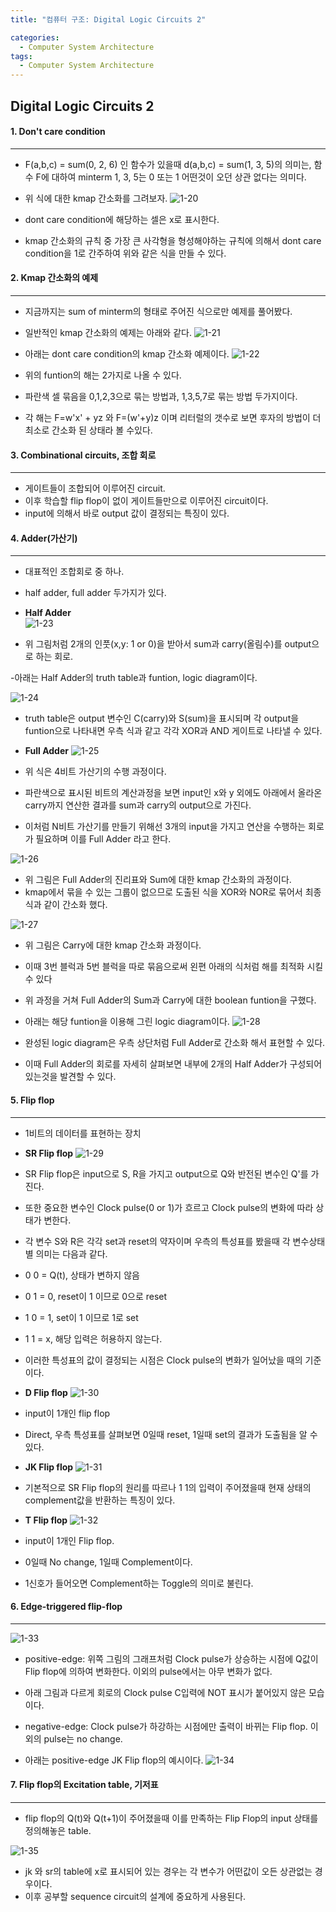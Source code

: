 ```yaml
---
title: "컴퓨터 구조: Digital Logic Circuits 2"

categories:
  - Computer System Architecture
tags:
  - Computer System Architecture
---
```


## Digital Logic Circuits 2

#### 1. Don't care condition

---

- F(a,b,c) = sum(0, 2, 6) 인 함수가 있을때 d(a,b,c) = sum(1, 3, 5)의 의미는, 함수 F에 대하여 minterm 1, 3, 5는 0 또는 1 어떤것이 오던 상관 없다는 의미다.

- 위 식에 대한 kmap 간소화를 그려보자.
  ![1-20](https://github.com/mjh851819/mjh851819.github.io/assets/70308520/51893f90-e4d5-441a-ac94-093c458bf2b0)

- dont care condition에 해당하는 셀은 x로 표시한다.
- kmap 간소화의 규칙 중 가장 큰 사각형을 형성해야하는 규칙에 의해서 dont care condition을 1로 간주하여 위와 같은 식을 만들 수 있다.

#### 2. Kmap 간소화의 예제

---

- 지금까지는 sum of minterm의 형태로 주어진 식으로만 예제를 풀어봤다.
- 일반적인 kmap 간소화의 예제는 아래와 같다.
  ![1-21](https://github.com/mjh851819/mjh851819.github.io/assets/70308520/c72339f8-5b1e-4423-baf3-f32235c60a78)

- 아래는 dont care condition의 kmap 간소화 예제이다.
  ![1-22](https://github.com/mjh851819/mjh851819.github.io/assets/70308520/80f6b417-4754-4727-b64c-a64504407490)
- 위의 funtion의 해는 2가지로 나올 수 있다.
- 파란색 셀 묶음을 0,1,2,3으로 묶는 방법과, 1,3,5,7로 묶는 방법 두가지이다.
- 각 해는 F=w'x' + yz 와 F=(w'+y)z 이며 리터럴의 갯수로 보면 후자의 방법이 더 최소로 간소화 된 상태라 볼 수있다.

#### 3. Combinational circuits, 조합 회로

---

- 게이트들이 조합되어 이루어진 circuit.
- 이후 학습할 flip flop이 없이 게이트들만으로 이루어진 circuit이다.
- input에 의해서 바로 output 값이 결정되는 특징이 있다.

#### 4. Adder(가산기)

---

- 대표적인 조합회로 중 하나.
- half adder, full adder 두가지가 있다.

- **Half Adder**  
  ![1-23](https://github.com/mjh851819/mjh851819.github.io/assets/70308520/22003702-8698-4ed7-a043-1c1f3cdc90f9)

- 위 그림처럼 2개의 인풋(x,y: 1 or 0)을 받아서 sum과 carry(올림수)를 output으로 하는 회로.

-아래는 Half Adder의 truth table과 funtion, logic diagram이다.

![1-24](https://github.com/mjh851819/mjh851819.github.io/assets/70308520/87300fc0-2bf5-4dc8-a0d1-8b6b2c06d75e)

- truth table은 output 변수인 C(carry)와 S(sum)을 표시되며 각 output을 funtion으로 나타내면 우측 식과 같고 각각 XOR과 AND 게이트로 나타낼 수 있다.

- **Full Adder**
  ![1-25](https://github.com/mjh851819/mjh851819.github.io/assets/70308520/b3e128b9-f035-4ecb-b03e-3bff3422405f)
- 위 식은 4비트 가산기의 수행 과정이다.
- 파란색으로 표시된 비트의 계산과정을 보면 input인 x와 y 외에도 아래에서 올라온 carry까지 연산한 결과를 sum과 carry의 output으로 가진다.
- 이처럼 N비트 가산기를 만들기 위해선 3개의 input을 가지고 연산을 수행하는 회로가 필요하며 이를 Full Adder 라고 한다.

![1-26](https://github.com/mjh851819/mjh851819.github.io/assets/70308520/a2863d69-9ff5-45fb-8339-db7b25d54fd7)

- 위 그림은 Full Adder의 진리표와 Sum에 대한 kmap 간소화의 과정이다.
- kmap에서 묶을 수 있는 그룹이 없으므로 도출된 식을 XOR와 NOR로 묶어서 최종 식과 같이 간소화 했다.

![1-27](https://github.com/mjh851819/mjh851819.github.io/assets/70308520/f2e20fdd-4ff6-4ca4-bd6e-5ae95d16f443)

- 위 그림은 Carry에 대한 kmap 간소화 과정이다.
- 이때 3번 블럭과 5번 블럭을 따로 묶음으로써 왼편 아래의 식처럼 해를 최적화 시킬 수 있다

- 위 과정을 거쳐 Full Adder의 Sum과 Carry에 대한 boolean funtion을 구했다.
- 아래는 해당 funtion을 이용해 그린 logic diagram이다.
  ![1-28](https://github.com/mjh851819/mjh851819.github.io/assets/70308520/aebd6849-7319-4a19-b16e-9ac20789253c)

- 완성된 logic diagram은 우측 상단처럼 Full Adder로 간소화 해서 표현할 수 있다.
- 이때 Full Adder의 회로를 자세히 살펴보면 내부에 2개의 Half Adder가 구성되어 있는것을 발견할 수 있다.

#### 5. Flip flop

---

- 1비트의 데이터를 표현하는 장치

- **SR Flip flop**
  ![1-29](https://github.com/mjh851819/mjh851819.github.io/assets/70308520/aa2ec8c0-aec6-490c-b672-9d641dfd8e1e)

- SR Flip flop은 input으로 S, R을 가지고 output으로 Q와 반전된 변수인 Q'를 가진다.
- 또한 중요한 변수인 Clock pulse(0 or 1)가 흐르고 Clock pulse의 변화에 따라 상태가 변한다.
- 각 변수 S와 R은 각각 set과 reset의 약자이며 우측의 특성표를 봤을때 각 변수상태별 의미는 다음과 같다.
- 0 0 = Q(t), 상태가 변하지 않음
- 0 1 = 0, reset이 1 이므로 0으로 reset
- 1 0 = 1, set이 1 이므로 1로 set
- 1 1 = x, 해당 입력은 허용하지 않는다.

- 이러한 특성표의 값이 결정되는 시점은 Clock pulse의 변화가 일어났을 때의 기준이다.

- **D Flip flop**
  ![1-30](https://github.com/mjh851819/mjh851819.github.io/assets/70308520/a4259a2b-647c-44de-b9a1-32c3a0d33746)
- input이 1개인 flip flop
- Direct, 우측 특성표를 살펴보면 0일때 reset, 1일때 set의 결과가 도출됨을 알 수 있다.

- **JK Flip flop**
  ![1-31](https://github.com/mjh851819/mjh851819.github.io/assets/70308520/b770ff3a-2263-4363-81c3-d32e7b643d97)
- 기본적으로 SR Flip flop의 원리를 따르나 1 1의 입력이 주어졌을때 현재 상태의 complement값을 반환하는 특징이 있다.

- **T Flip flop**
  ![1-32](https://github.com/mjh851819/mjh851819.github.io/assets/70308520/85993d9e-6d1f-47f1-9b90-a151c8f964f4)
- input이 1개인 Flip flop.
- 0일때 No change, 1일때 Complement이다.
- 1신호가 들어오면 Complement하는 Toggle의 의미로 불린다.

#### 6. Edge-triggered flip-flop

---

![1-33](https://github.com/mjh851819/mjh851819.github.io/assets/70308520/95099b01-cca9-4c5e-9918-d1f0fd10a3bf)

- positive-edge: 위쪽 그림의 그래프처럼 Clock pulse가 상승하는 시점에 Q값이 Flip flop에 의하여 변화한다. 이외의 pulse에서는 아무 변화가 없다.
- 아래 그림과 다르게 회로의 Clock pulse C입력에 NOT 표시가 붙어있지 않은 모습이다.
- negative-edge: Clock pulse가 하강하는 시점에만 출력이 바뀌는 Flip flop. 이외의 pulse는 no change.

- 아래는 positive-edge JK Flip flop의 예시이다.
  ![1-34](https://github.com/mjh851819/mjh851819.github.io/assets/70308520/07d72995-a916-4ac5-bb25-a156197c84fe)

#### 7. Flip flop의 Excitation table, 기저표

---

- flip flop의 Q(t)와 Q(t+1)이 주어졌을때 이를 만족하는 Flip Flop의 input 상태를 정의해놓은 table.

![1-35](https://github.com/mjh851819/mjh851819.github.io/assets/70308520/faa9c38e-d9a9-41c6-a68c-98300e90f8a5)

- jk 와 sr의 table에 x로 표시되어 있는 경우는 각 변수가 어떤값이 오든 상관없는 경우이다.
- 이후 공부할 sequence circuit의 설계에 중요하게 사용된다.
